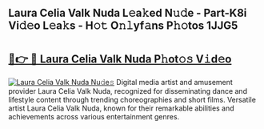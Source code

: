 ## Laura Celia Valk Nuda L𝚎a𝚔ed N𝚞𝚍e - Part-K8i Vi𝚍𝚎o L𝚎a𝚔s - H𝚘𝚝 O𝚗𝚕yf𝚊ns P𝚑𝚘tos 1JJG5

# <h2><a href="http://kfcd49n.oniu.top/?m=Laura+Celia+Valk+Nuda">🔗👉 🔴 Laura Celia Valk Nuda P𝚑ot𝚘𝚜 V𝚒d𝚎o</a></h2>

[![Laura Celia Valk Nuda Nu𝚍e𝚜](https://i.imgur.com/0qMVB7G.gif)](http://kfcd49n.oniu.top/?m=Laura+Celia+Valk+Nuda)
Digital media artist and amusement provider Laura Celia Valk Nuda, recognized for disseminating dance and lifestyle content through trending choreographies and short films. Versatile artist Laura Celia Valk Nuda, known for their remarkable abilities and achievements across various entertainment genres.  
